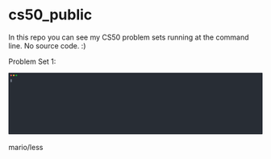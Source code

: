 # cs50_public
In this repo you can see my CS50 problem sets running at the command line. No source code. :)

Problem Set 1: 
<p>
<img width="2000" src="https://github.com/mzrithm/cs50_public/blob/main/mario.svg">
</p>

  
mario/less
